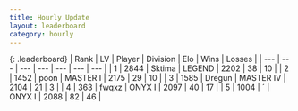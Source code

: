 ```yaml
---
title: Hourly Update
layout: leaderboard
category: hourly
---
```


{: .leaderboard}
| Rank | LV | Player | Division | Elo | Wins | Losses |
| --- | --- | --- | --- | --- | --- | --- |
| <span data-change="0">1</span> | 2844 | <span title="ID: 353063">Sktima</span> | LEGEND | <span data-change="0">2202</span> | <span data-change="0">38</span> | <span data-change="0">10</span> |
| <span data-change="0">2</span> | 1452 | <span title="ID: 540690">poon</span> | MASTER I | <span data-change="0">2175</span> | <span data-change="0">29</span> | <span data-change="0">10</span> |
| <span data-change="0">3</span> | 1585 | <span title="ID: 337810">Dregun</span> | MASTER IV | <span data-change="0">2104</span> | <span data-change="0">21</span> | <span data-change="0">3</span> |
| <span data-change="1">4</span> | 363 | <span title="ID: 742416">fwqxz</span> | ONYX I | <span data-change="22">2097</span> | <span data-change="3">40</span> | <span data-change="0">17</span> |
| <span data-change="-1">5</span> | 1004 | <span title="ID: 224611">´</span> | ONYX I | <span data-change="0">2088</span> | <span data-change="0">82</span> | <span data-change="0">46</span> |